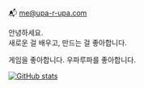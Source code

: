 📬 me@upa-r-upa.com 

안녕하세요.  
새로운 걸 배우고, 만드는 걸 좋아합니다.

게임을 좋아합니다. 우파루파를 좋아합니다.


[![GitHub stats](https://github-readme-stats.vercel.app/api?username=upa-r-upa)](https://github.com/upa-r-upa/github-readme-stats)
